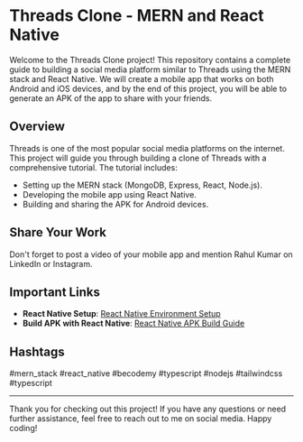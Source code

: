 # Threads Clone - MERN and React Native

Welcome to the Threads Clone project! This repository contains a complete guide to building a social media platform similar to Threads using the MERN stack and React Native. We will create a mobile app that works on both Android and iOS devices, and by the end of this project, you will be able to generate an APK of the app to share with your friends.

## Overview
Threads is one of the most popular social media platforms on the internet. This project will guide you through building a clone of Threads with a comprehensive tutorial. The tutorial includes:

- Setting up the MERN stack (MongoDB, Express, React, Node.js).
- Developing the mobile app using React Native.
- Building and sharing the APK for Android devices.



## Share Your Work
Don't forget to post a video of your mobile app and mention Rahul Kumar on LinkedIn or Instagram.



## Important Links
- **React Native Setup**: [React Native Environment Setup](https://reactnative.dev/docs/environment-setup)
- **Build APK with React Native**: [React Native APK Build Guide](https://reactnative.dev/docs/signed-apk-android)

## Hashtags
#mern_stack #react_native #becodemy #typescript #nodejs #tailwindcss #typescript

---

Thank you for checking out this project! If you have any questions or need further assistance, feel free to reach out to me on social media. Happy coding!
